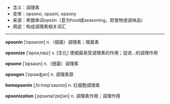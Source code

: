 - <span class="definition">含义：调理素</span>
- <span class="definition">变体：opsono, opsoni, opsony</span>
- <span class="definition">来源：希腊单词opsōn（意为food或seasoning，即食物或调味品）</span>
- <span class="definition">用途：构成调理素相关词汇</span>

---

<span class="vocabulary">**opsonin**</span> [ˈɒpsənɪn] n.（细菌）调理素；噬菌素

<span class="vocabulary">**opsonize**</span> [ˈɒpsəˌnaɪz] v. [生化] 使细菌易受调理素的作用；促进…的调理作用

<span class="vocabulary">**opsone**</span> [ˈɒpsəʊn] n.（细菌）调理素 

<span class="vocabulary">**opsogen**</span> [ˈɒpsəʤən] n. 调理素原

<span class="vocabulary">**hemopsonin**</span> [ˌhi:mɒpˈsəʊnɪn] n. 红细胞调理素

<span class="vocabulary">**opsonization**</span> [ˌɒpsənaɪˈzeɪʃən] n. 调理素作用；调理作用  

